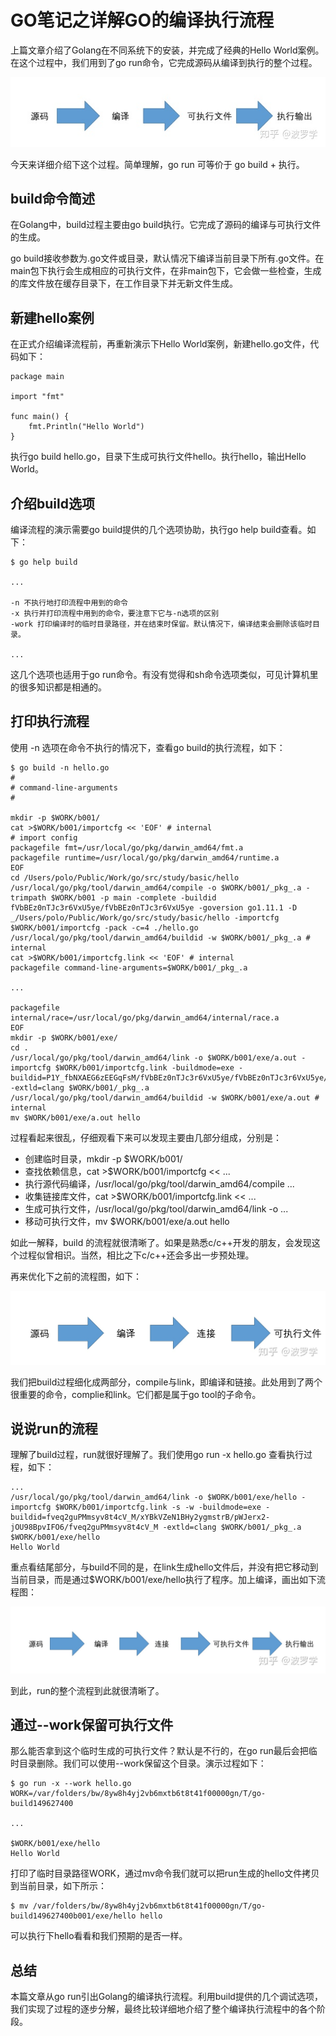 
# GO笔记之详解GO的编译执行流程 #

上篇文章介绍了Golang在不同系统下的安装，并完成了经典的Hello World案例。在这个过程中，我们用到了go run命令，它完成源码从编译到执行的整个过程。

![](./images/v2-ff20f94589120bd8eaee2b236060268a_720w.jpg)

今天来详细介绍下这个过程。简单理解，go run 可等价于 go build + 执行。

## build命令简述 ##

在Golang中，build过程主要由go build执行。它完成了源码的编译与可执行文件的生成。

go build接收参数为.go文件或目录，默认情况下编译当前目录下所有.go文件。在main包下执行会生成相应的可执行文件，在非main包下，它会做一些检查，生成的库文件放在缓存目录下，在工作目录下并无新文件生成。

## 新建hello案例 ##

在正式介绍编译流程前，再重新演示下Hello World案例，新建hello.go文件，代码如下：

```
package main

import "fmt"

func main() {
	fmt.Println("Hello World")
}
```

执行go build hello.go，目录下生成可执行文件hello。执行hello，输出Hello World。

## 介绍build选项 ##

编译流程的演示需要go build提供的几个选项协助，执行go help build查看。如下：

```
$ go help build

...

-n 不执行地打印流程中用到的命令
-x 执行并打印流程中用到的命令，要注意下它与-n选项的区别
-work 打印编译时的临时目录路径，并在结束时保留。默认情况下，编译结束会删除该临时目录。

...
```

这几个选项也适用于go run命令。有没有觉得和sh命令选项类似，可见计算机里的很多知识都是相通的。

## 打印执行流程 ##

使用 -n 选项在命令不执行的情况下，查看go build的执行流程，如下：

```
$ go build -n hello.go
#
# command-line-arguments
#

mkdir -p $WORK/b001/
cat >$WORK/b001/importcfg << 'EOF' # internal
# import config
packagefile fmt=/usr/local/go/pkg/darwin_amd64/fmt.a
packagefile runtime=/usr/local/go/pkg/darwin_amd64/runtime.a
EOF
cd /Users/polo/Public/Work/go/src/study/basic/hello
/usr/local/go/pkg/tool/darwin_amd64/compile -o $WORK/b001/_pkg_.a -trimpath $WORK/b001 -p main -complete -buildid fVbBEz0nTJc3r6VxU5ye/fVbBEz0nTJc3r6VxU5ye -goversion go1.11.1 -D _/Users/polo/Public/Work/go/src/study/basic/hello -importcfg $WORK/b001/importcfg -pack -c=4 ./hello.go
/usr/local/go/pkg/tool/darwin_amd64/buildid -w $WORK/b001/_pkg_.a # internal
cat >$WORK/b001/importcfg.link << 'EOF' # internal
packagefile command-line-arguments=$WORK/b001/_pkg_.a

...

packagefile internal/race=/usr/local/go/pkg/darwin_amd64/internal/race.a
EOF
mkdir -p $WORK/b001/exe/
cd .
/usr/local/go/pkg/tool/darwin_amd64/link -o $WORK/b001/exe/a.out -importcfg $WORK/b001/importcfg.link -buildmode=exe -buildid=P1Y_fbNXAEG6zEEGqFsM/fVbBEz0nTJc3r6VxU5ye/fVbBEz0nTJc3r6VxU5ye/P1Y_fbNXAEG6zEEGqFsM -extld=clang $WORK/b001/_pkg_.a
/usr/local/go/pkg/tool/darwin_amd64/buildid -w $WORK/b001/exe/a.out # internal
mv $WORK/b001/exe/a.out hello
```

过程看起来很乱，仔细观看下来可以发现主要由几部分组成，分别是：

- 创建临时目录，mkdir -p $WORK/b001/
- 查找依赖信息，cat >$WORK/b001/importcfg << ...
- 执行源代码编译，/usr/local/go/pkg/tool/darwin_amd64/compile ...
- 收集链接库文件，cat >$WORK/b001/importcfg.link << ...
- 生成可执行文件，/usr/local/go/pkg/tool/darwin_amd64/link -o ...
- 移动可执行文件，mv $WORK/b001/exe/a.out hello

如此一解释，build 的流程就很清晰了。如果是熟悉c/c++开发的朋友，会发现这个过程似曾相识。当然，相比之下c/c++还会多出一步预处理。

再来优化下之前的流程图，如下：

![](./images/v2-f346d6e11bb18f498c110110c900a04a_720w.jpg)

我们把build过程细化成两部分，compile与link，即编译和链接。此处用到了两个很重要的命令，complie和link。它们都是属于go tool的子命令。

## 说说run的流程 ##

理解了build过程，run就很好理解了。我们使用go run -x hello.go 查看执行过程，如下：

```
...
/usr/local/go/pkg/tool/darwin_amd64/link -o $WORK/b001/exe/hello -importcfg $WORK/b001/importcfg.link -s -w -buildmode=exe -buildid=fveq2guPMmsyv8t4cV_M/xYBkVZeN1BHy2ygmstrB/pWJerx2-jOU98BpvIFO6/fveq2guPMmsyv8t4cV_M -extld=clang $WORK/b001/_pkg_.a
$WORK/b001/exe/hello
Hello World
```

重点看结尾部分，与build不同的是，在link生成hello文件后，并没有把它移动到当前目录，而是通过$WORK/b001/exe/hello执行了程序。加上编译，画出如下流程图：

![](./images/v2-201c0cc3abbb79d0b860b84f5f947c04_720w.jpg)

到此，run的整个流程到此就很清晰了。

## 通过--work保留可执行文件 ##

那么能否拿到这个临时生成的可执行文件？默认是不行的，在go run最后会把临时目录删除。我们可以使用--work保留这个目录。演示过程如下：

```
$ go run -x --work hello.go
WORK=/var/folders/bw/8yw8h4yj2vb6mxtb6t8t41f00000gn/T/go-build149627400

...

$WORK/b001/exe/hello
Hello World
```

打印了临时目录路径WORK，通过mv命令我们就可以把run生成的hello文件拷贝到当前目录，如下所示：

    $ mv /var/folders/bw/8yw8h4yj2vb6mxtb6t8t41f00000gn/T/go-build149627400b001/exe/hello hello

可以执行下hello看看和我们预期的是否一样。

## 总结 ##

本篇文章从go run引出Golang的编译执行流程。利用build提供的几个调试选项，我们实现了过程的逐步分解，最终比较详细地介绍了整个编译执行流程中的各个阶段。
